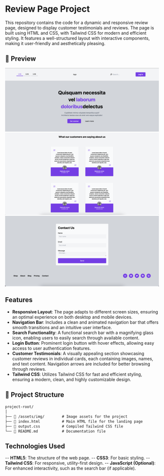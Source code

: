 # Review Page Project

This repository contains the code for a dynamic and responsive review page, designed to display customer testimonials and reviews. The page is built using HTML and CSS, with Tailwind CSS for modern and efficient styling. It features a well-structured layout with interactive components, making it user-friendly and aesthetically pleasing.

## 📸 Preview

![Project Preview](src/assets/img/Page-1.png)
![Project Preview](src/assets/img/Page-2.png)
![Project Preview](src/assets/img/Page-3.png)


## Features

- **Responsive Layout**: The page adapts to different screen sizes, ensuring an optimal experience on both desktop and mobile devices.
- **Navigation Bar**: Includes a clean and animated navigation bar that offers smooth transitions and an intuitive user interface.
- **Search Functionality**: A functional search bar with a magnifying glass icon, enabling users to easily search through available content.
- **Login Button**: Prominent login button with hover effects, allowing easy access to user authentication features.
- **Customer Testimonials**: A visually appealing section showcasing customer reviews in individual cards, each containing images, names, and text content. Navigation arrows are included for better browsing through reviews.
- **Tailwind CSS**: Utilizes Tailwind CSS for fast and efficient styling, ensuring a modern, clean, and highly customizable design.


## 📂 Project Structure
```plaintext
project-root/
│
├── 📁 /assets/img/        # Image assets for the project
├── 📄 index.html          # Main HTML file for the landing page
├── 📄 output.css          # Compiled Tailwind CSS file
└── 📄 README.md           # Documentation file
```


## Technologies Used

-- **HTML5**: The structure of the web page.
-- **CSS3**: For basic styling.
-- **Tailwind CSS**: For responsive, utility-first design.
-- **JavaScript (Optional)**: For enhanced interactivity, such as the search bar (if applicable).
